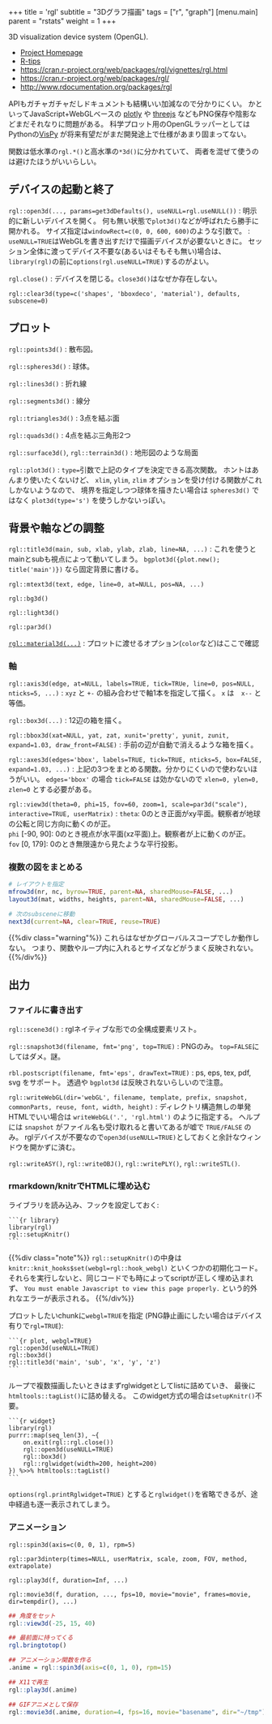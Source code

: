 +++
title = 'rgl'
subtitle = "3Dグラフ描画"
tags = ["r", "graph"]
[menu.main]
  parent = "rstats"
  weight = 1
+++

3D visualization device system (OpenGL).

-   [Project Homepage](http://rgl.neoscientists.org/)
-   [R-tips](http://cse.naro.affrc.go.jp/takezawa/r-tips/r/57.html)
-   <https://cran.r-project.org/web/packages/rgl/vignettes/rgl.html>
-   <https://cran.r-project.org/web/packages/rgl/>
-   <http://www.rdocumentation.org/packages/rgl>

APIもガチャガチャだしドキュメントも結構いい加減なので分かりにくい。
かといってJavaScript+WebGLベースの
[plotly](https://plot.ly/r/) や
[threejs](https://bwlewis.github.io/rthreejs/)
などもPNG保存や陰影などまだそれなりに問題がある。
科学プロット用のOpenGLラッパーとしてはPythonの[VisPy](http://vispy.org/)
が将来有望だがまだ開発途上で仕様があまり固まってない。

関数は低水準の`rgl.*()`と高水準の`*3d()`に分かれていて、
両者を混ぜて使うのは避けたほうがいいらしい。

## デバイスの起動と終了

`rgl::open3d(..., params=get3dDefaults(), useNULL=rgl.useNULL())`
: 明示的に新しいデバイスを開く。
  何も無い状態で`plot3d()`などが呼ばれたら勝手に開かれる。
  サイズ指定は`windowRect=c(0, 0, 600, 600)`のような引数で。
: `useNULL=TRUE`はWebGLを書き出すだけで描画デバイスが必要ないときに。
  セッション全体に渡ってデバイス不要な(あるいはそもそも無い)場合は、
  `library(rgl)`の前に`options(rgl.useNULL=TRUE)`するのがよい。

`rgl.close()`
: デバイスを閉じる。`close3d()`はなぜか存在しない。

`rgl::clear3d(type=c('shapes', 'bboxdeco', 'material'), defaults, subscene=0)`

## プロット

`rgl::points3d()`
:   散布図。

`rgl::spheres3d()`
:   球体。

`rgl::lines3d()`
:   折れ線

`rgl::segments3d()`
:   線分

`rgl::triangles3d()`
:   3点を結ぶ面

`rgl::quads3d()`
:   4点を結ぶ三角形2つ

`rgl::surface3d()`, `rgl::terrain3d()`
:   地形図のような局面

`rgl::plot3d()`
:   `type=`引数で上記のタイプを決定できる高次関数。
    ホントはあんまり使いたくないけど、
    `xlim`, `ylim`, `zlim` オプションを受け付ける関数がこれしかないようなので、
    境界を指定しつつ球体を描きたい場合は `spheres3d()` ではなく
    `plot3d(type='s')` を使うしかないっぽい。


## 背景や軸などの調整

`rgl::title3d(main, sub, xlab, ylab, zlab, line=NA, ...)`
:   これを使うとmainとsubも視点によって動いてしまう。
    `bgplot3d({plot.new(); title('main')})` なら固定背景に書ける。

`rgl::mtext3d(text, edge, line=0, at=NULL, pos=NA, ...)`

`rgl::bg3d()`

`rgl::light3d()`

`rgl::par3d()`

[`rgl::material3d(...)`](https://www.rdocumentation.org/packages/rgl/topics/rgl.material)
: プロットに渡せるオプション(`color`など)はここで確認

### 軸

`rgl::axis3d(edge, at=NULL, labels=TRUE, tick=TRUe, line=0, pos=NULL, nticks=5, ...)`
:   `xyz` と `+-` の組み合わせで軸1本を指定して描く。
    `x` は　`x--` と等価。

`rgl::box3d(...)`
:   12辺の箱を描く。

`rgl::bbox3d(xat=NULL, yat, zat, xunit='pretty', yunit, zunit, expand=1.03, draw_front=FALSE)`
:   手前の辺が自動で消えるような箱を描く。

`rgl::axes3d(edges='bbox', labels=TRUE, tick=TRUE, nticks=5, box=FALSE, expand=1.03, ...)`
:   上記の3つをまとめる関数。分かりにくいので使わないほうがいい。
    `edges='bbox'` の場合 `tick=FALSE` は効かないので `xlen=0, ylen=0, zlen=0` とする必要がある。

`rgl::view3d(theta=0, phi=15, fov=60, zoom=1, scale=par3d("scale"), interactive=TRUE, userMatrix)`
:   `theta`: 0のとき正面がxy平面。観察者が地球の公転と同じ方向に動くのが正。\
    `phi` [-90, 90]: 0のとき視点が水平面(xz平面)上。観察者が上に動くのが正。\
    `fov` [0, 179]: 0のとき無限遠から見たような平行投影。


### 複数の図をまとめる

```r
# レイアウトを指定
mfrow3d(nr, nc, byrow=TRUE, parent=NA, sharedMouse=FALSE, ...)
layout3d(mat, widths, heights, parent=NA, sharedMouse=FALSE, ...)

# 次のsubsceneに移動
next3d(current=NA, clear=TRUE, reuse=TRUE)
```

{{%div class="warning"%}}
これらはなぜかグローバルスコープでしか動作しない。
つまり、関数やループ内に入れるとサイズなどがうまく反映されない。
{{%/div%}}

## 出力

### ファイルに書き出す

`rgl::scene3d()`
: rglネイティブな形での全構成要素リスト。

`rgl::snapshot3d(filename, fmt='png', top=TRUE)`
: PNGのみ。
  `top=FALSE`にしてはダメ。謎。

`rbl.postscript(filename, fmt='eps', drawText=TRUE)`
:   ps, eps, tex, pdf, svg をサポート。
    透過や `bgplot3d` は反映されないらしいので注意。

`rgl::writeWebGL(dir='webGL', filename, template, prefix, snapshot, commonParts, reuse, font, width, height)`
:   ディレクトリ構造無しの単発HTMLでいい場合は
    `writeWebGL('.', 'rgl.html')` のように指定する。
    ヘルプには `snapshot` がファイル名も受け取れると書いてあるが嘘で `TRUE/FALSE` のみ。
    rglデバイスが不要なので`open3d(useNULL=TRUE)`としておくと余計なウィンドウを開かずに済む。

`rgl::writeASY()`, `rgl::writeOBJ()`, `rgl::writePLY()`, `rgl::writeSTL()`.


### rmarkdown/knitrでHTMLに埋め込む

ライブラリを読み込み、フックを設定しておく:

    ```{r library}
    library(rgl)
    rgl::setupKnitr()
    ```

{{%div class="note"%}}
`rgl::setupKnitr()`の中身は
`knitr::knit_hooks$set(webgl=rgl::hook_webgl)` といくつかの初期化コード。
それらを実行しないと、同じコードでも時によってscriptが正しく埋め込まれず、
`You must enable Javascript to view this page properly.`
という的外れなエラーが表示される。
{{%/div%}}

プロットしたいchunkに`webgl=TRUE`を指定
(PNG静止画にしたい場合はデバイス有りで`rgl=TRUE`):

    ```{r plot, webgl=TRUE}
    rgl::open3d(useNULL=TRUE)
    rgl::box3d()
    rgl::title3d('main', 'sub', 'x', 'y', 'z')
    ```

ループで複数描画したいときはまずrglwidgetとしてlistに詰めていき、
最後に`htmltools::tagList()`に詰め替える。
このwidget方式の場合は`setupKnitr()`不要。

    ```{r widget}
    library(rgl)
    purrr::map(seq_len(3), ~{
        on.exit(rgl::rgl.close())
        rgl::open3d(useNULL=TRUE)
        rgl::box3d()
        rgl::rglwidget(width=200, height=200)
    }) %>>% htmltools::tagList()
    ```

`options(rgl.printRglwidget=TRUE)`
とすると`rglwidget()`を省略できるが、途中経過も逐一表示されてしまう。


### アニメーション

`rgl::spin3d(axis=c(0, 0, 1), rpm=5)`

`rgl::par3dinterp(times=NULL, userMatrix, scale, zoom, FOV, method, extrapolate)`

`rgl::play3d(f, duration=Inf, ...)`

`rgl::movie3d(f, duration, ..., fps=10, movie="movie", frames=movie, dir=tempdir(), ...)`

```r
## 角度をセット
rgl::view3d(-25, 15, 40)

## 最前面に持ってくる
rgl.bringtotop()

## アニメーション関数を作る
.anime = rgl::spin3d(axis=c(0, 1, 0), rpm=15)

## X11で再生
rgl::play3d(.anime)

## GIFアニメとして保存
rgl::movie3d(.anime, duration=4, fps=16, movie="basename", dir="~/tmp")
```
